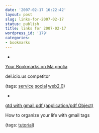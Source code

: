 ```yaml
---
date: '2007-02-17 16:22:42'
layout: post
slug: links-for-2007-02-17
status: publish
title: links for 2007-02-17
wordpress_id: '179'
categories:
- bookmarks
---
```



	
  *
		

[Your Bookmarks on Ma.gnolia](http://ma.gnolia.com/)


		

del.icio.us competitor


		

(tags: [service](http://del.icio.us/eob/service) [social](http://del.icio.us/eob/social) [web2.0](http://del.icio.us/eob/web2.0))


	

	
  *
		

[gtd with gmail.pdf (application/pdf Object)](http://spaceagewasteland.com/gtd%20with%20gmail.pdf)


		

How to organize your life with gmail tags


		

(tags: [tutorial](http://del.icio.us/eob/tutorial))


	



